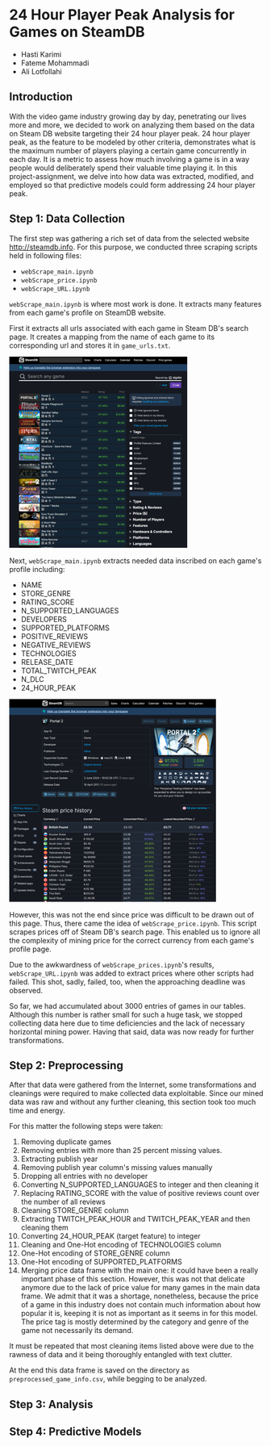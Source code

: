# 24 Hour Player Peak Analysis for Games on SteamDB

- Hasti Karimi
- Fateme Mohammadi
- Ali Lotfollahi

## Introduction

With the video game industry growing day by day, penetrating our lives more and more, we decided to work on analyzing them based on the data on Steam DB website targeting their 24 hour player peak. 24 hour player peak, as the feature to be modeled by other criteria, demonstrates what is the maximum number of players playing a certain game concurrently in each day. It is a metric to assess how much involving a game is in a way people would deliberately spend their valuable time playing it. In this project-assignment, we delve into how data was extracted, modified, and employed so that predictive models could form addressing 24 hour player peak.

## Step 1: Data Collection

The first step was gathering a rich set of data from the selected website <http://steamdb.info>. For this purpose, we conducted three scraping scripts held in following files:

- `webScrape_main.ipynb`
- `webScrape_price.ipynb`
- `webScrape_URL.ipynb`

`webScrape_main.ipynb` is where most work is done. It extracts many features from each game's profile on SteamDB website.

First it extracts all urls associated with each game in Steam DB's search page. It creates a mapping from the name of each game to its corresponding url and stores it in `game_urls.txt`.

![figure 1-1](./fig1-1.png)

Next, `webScrape_main.ipynb` extracts needed data inscribed on each game's profile including:

- NAME
- STORE_GENRE
- RATING_SCORE
- N_SUPPORTED_LANGUAGES
- DEVELOPERS
- SUPPORTED_PLATFORMS
- POSITIVE_REVIEWS
- NEGATIVE_REVIEWS
- TECHNOLOGIES
- RELEASE_DATE
- TOTAL_TWITCH_PEAK
- N_DLC
- 24_HOUR_PEAK

![figure 1-2](./fig1-2.png)

However, this was not the end since price was difficult to be drawn out of this page. Thus, there came the idea of `webScrape_price.ipynb`. This script scrapes prices off of Steam DB's search page. This enabled us to ignore all the complexity of mining price for the correct currency from each game's profile page.

Due to the awkwardness of `webScrape_prices.ipynb`'s results, `webScrape_URL.ipynb` was added to extract prices where other scripts had failed. This shot, sadly, failed, too, when the approaching deadline was observed.

So far, we had accumulated about 3000 entries of games in our tables. Although this number is rather small for such a huge task, we stopped collecting data here due to time deficiencies and the lack of necessary horizontal mining power. Having that said, data was now ready for further transformations.

## Step 2: Preprocessing

After that data were gathered from the Internet, some transformations and cleanings were required to make collected data exploitable. Since our mined data was raw and without any further cleaning, this section took too much time and energy.

For this matter the following steps were taken:

1. Removing duplicate games
2. Removing entries with more than 25 percent missing values.
3. Extracting publish year
4. Removing publish year column's missing values manually
5. Dropping all entries with no developer
6. Converting N_SUPPORTED_LANGUAGES to integer and then cleaning it
7. Replacing RATING_SCORE with the value of positive reviews count over the number of all reviews
8. Cleaning STORE_GENRE column
9. Extracting TWITCH_PEAK_HOUR and TWITCH_PEAK_YEAR and then cleaning them
10. Converting 24_HOUR_PEAK (target feature) to integer
11. Cleaning and One-Hot encoding of TECHNOLOGIES column
12. One-Hot encoding of STORE_GENRE column
13. One-Hot encoding of SUPPORTED_PLATFORMS
14. Merging price data frame with the main one: it could have been a really important phase of this section. However, this was not that delicate anymore due to the lack of price value for many games in the main data frame. We admit that it was a shortage, nonetheless, because the price of a game in this industry does not contain much information about how popular it is, keeping it is not as important as it seems in for this model. The price tag is mostly determined by the category and genre of the game not necessarily its demand.

It must be repeated that most cleaning items listed above were due to the rawness of data and it being thoroughly entangled with text clutter.

At the end this data frame is saved on the directory as `preprocessed_game_info.csv`, while begging to be analyzed.

## Step 3: Analysis

## Step 4: Predictive Models
